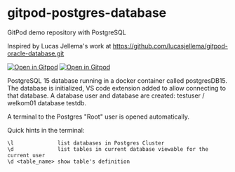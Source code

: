 # gitpod-postgres-database

GitPod demo repository with PostgreSQL

Inspired by Lucas Jellema's work at https://github.com/lucasjellema/gitpod-oracle-database.git

[![Open in Gitpod](https://gitpod.io/button/open-in-gitpod.svg)](https://gitpod.io/#https://github.com/44r555/gitpod-postgres15)
[![Open in Gitpod](https://gitpod.io/button/open-in-gitpod.svg)](https://gitpod.io/#https://github.com/martijnpronkAMIS/gitpod-postgres-database)

PostgreSQL 15 database running in a docker container called postgresDB15.
The database is initialized, VS code extension added to allow connecting to that database. 
A database user and database are created: testuser / welkom01 database testdb.

A terminal to the Postgres "Root" user is opened automatically.

Quick hints in the terminal:
```
\l              list databases in Postgres Cluster
\d              list tables in current database viewable for the current user
\d <table_name> show table's definition

```

